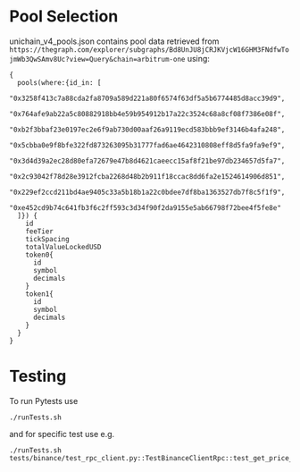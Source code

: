 
# Pool Selection

unichain_v4_pools.json contains pool data retrieved from `https://thegraph.com/explorer/subgraphs/Bd8UnJU8jCRJKVjcW16GHM3FNdfwTojmWb3QwSAmv8Uc?view=Query&chain=arbitrum-one`
using:

```
{
  pools(where:{id_in: [
    "0x3258f413c7a88cda2fa8709a589d221a80f6574f63df5a5b6774485d8acc39d9",
		"0x764afe9ab22a5c80882918bb4e59b954912b17a22c3524c68a8cf08f7386e08f",
		"0xb2f3bbaf23e0197ec2e6f9ab730d00aaf26a9119ecd583bbb9ef3146b4afa248",
		"0x5cbba0e9f8bfe322fd873263095b31777fad6ae4642310808eff8d5fa9fa9ef9",
		"0x3d4d39a2ec28d80efa72679e47b8d4621caeecc15af8f21be97db234657d5fa7",
		"0x2c93042f78d28e3912fcba2268d48b2b911f18ccac8dd6fa2e1524614906d851",
		"0x229ef2ccd211bd4ae9405c33a5b18b1a22c0bdee7df8ba1363527db7f8c5f1f9",
		"0xe452cd9b74c641fb3f6c2ff593c3d34f90f2da9155e5ab66798f72bee4f5fe8e"
  ]}) {
    id
    feeTier
    tickSpacing
    totalValueLockedUSD
    token0{
      id
      symbol
      decimals
    }
    token1{
      id
      symbol
      decimals
    }
  }
}
```

# Testing

To run Pytests use
```
./runTests.sh
```

and for specific test use e.g.
```
./runTests.sh tests/binance/test_rpc_client.py::TestBinanceClientRpc::test_get_price_success
```
